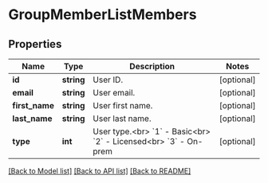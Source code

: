 # GroupMemberListMembers

## Properties
Name | Type | Description | Notes
------------ | ------------- | ------------- | -------------
**id** | **string** | User ID. | [optional] 
**email** | **string** | User email. | [optional] 
**first_name** | **string** | User first name. | [optional] 
**last_name** | **string** | User last name. | [optional] 
**type** | **int** | User type.&lt;br&gt; &#x60;1&#x60; - Basic&lt;br&gt; &#x60;2&#x60; - Licensed&lt;br&gt;  &#x60;3&#x60; - On-prem | [optional] 

[[Back to Model list]](../README.md#documentation-for-models) [[Back to API list]](../README.md#documentation-for-api-endpoints) [[Back to README]](../README.md)


